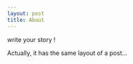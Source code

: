 ```yaml
---
layout: post
title: About
---
```


write your story !

Actually, it has the same layout of a post...
